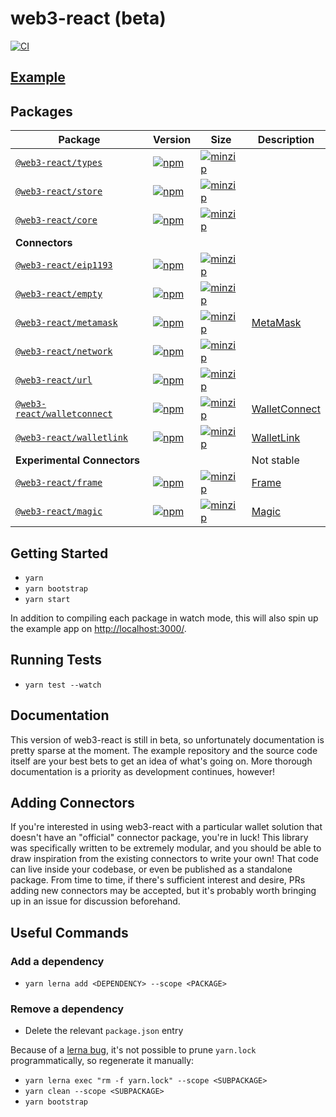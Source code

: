 # web3-react (beta)

[![CI](https://github.com/NoahZinsmeister/web3-react/actions/workflows/CI.yml/badge.svg?branch=main)](https://github.com/NoahZinsmeister/web3-react/actions/workflows/CI.yml)

## [Example](https://web3-react-mu.vercel.app/)

## Packages

| Package                                               | Version                                                                                                                                     | Size                                                                                                                                                           | Description                                 |
|-------------------------------------------------------|---------------------------------------------------------------------------------------------------------------------------------------------|----------------------------------------------------------------------------------------------------------------------------------------------------------------|---------------------------------------------|
| [`@web3-react/types`](packages/types)                 | [![npm](https://img.shields.io/npm/v/@web3-react/types/beta.svg)](https://www.npmjs.com/package/@web3-react/types/v/beta)                 | [![minzip](https://img.shields.io/bundlephobia/minzip/@web3-react/types/beta.svg)](https://bundlephobia.com/result?p=@web3-react/types@beta)                 |                                             |
| [`@web3-react/store`](packages/store)                 | [![npm](https://img.shields.io/npm/v/@web3-react/store/beta.svg)](https://www.npmjs.com/package/@web3-react/store/v/beta)                 | [![minzip](https://img.shields.io/bundlephobia/minzip/@web3-react/store/beta.svg)](https://bundlephobia.com/result?p=@web3-react/store@beta)                 |                                             |
| [`@web3-react/core`](packages/core)                   | [![npm](https://img.shields.io/npm/v/@web3-react/core/beta.svg)](https://www.npmjs.com/package/@web3-react/core/v/beta)                   | [![minzip](https://img.shields.io/bundlephobia/minzip/@web3-react/core/beta.svg)](https://bundlephobia.com/result?p=@web3-react/core@beta)                   |                                             |
| **Connectors**                                        |                                                                                                                                             |                                                                                                                                                                |                                             |
| [`@web3-react/eip1193`](packages/eip1193)             | [![npm](https://img.shields.io/npm/v/@web3-react/eip1193/beta.svg)](https://www.npmjs.com/package/@web3-react/eip1193/v/beta)             | [![minzip](https://img.shields.io/bundlephobia/minzip/@web3-react/eip1193/beta.svg)](https://bundlephobia.com/result?p=@web3-react/eip1193@beta)             |                                             |
| [`@web3-react/empty`](packages/empty)                 | [![npm](https://img.shields.io/npm/v/@web3-react/empty/beta.svg)](https://www.npmjs.com/package/@web3-react/empty/v/beta)                 | [![minzip](https://img.shields.io/bundlephobia/minzip/@web3-react/empty/beta.svg)](https://bundlephobia.com/result?p=@web3-react/empty@beta)                 |                                             |
| [`@web3-react/metamask`](packages/metamask)           | [![npm](https://img.shields.io/npm/v/@web3-react/metamask/beta.svg)](https://www.npmjs.com/package/@web3-react/metamask/v/beta)           | [![minzip](https://img.shields.io/bundlephobia/minzip/@web3-react/metamask/beta.svg)](https://bundlephobia.com/result?p=@web3-react/metamask@beta)           | [MetaMask](https://metamask.io/)            |
| [`@web3-react/network`](packages/network)             | [![npm](https://img.shields.io/npm/v/@web3-react/network/beta.svg)](https://www.npmjs.com/package/@web3-react/network/v/beta)             | [![minzip](https://img.shields.io/bundlephobia/minzip/@web3-react/network/beta.svg)](https://bundlephobia.com/result?p=@web3-react/network@beta)             |                                             |
| [`@web3-react/url`](packages/url)                     | [![npm](https://img.shields.io/npm/v/@web3-react/url/beta.svg)](https://www.npmjs.com/package/@web3-react/url/v/beta)                     | [![minzip](https://img.shields.io/bundlephobia/minzip/@web3-react/url/beta.svg)](https://bundlephobia.com/result?p=@web3-react/url@beta)                     |                                             |
| [`@web3-react/walletconnect`](packages/walletconnect) | [![npm](https://img.shields.io/npm/v/@web3-react/walletconnect/beta.svg)](https://www.npmjs.com/package/@web3-react/walletconnect/v/beta) | [![minzip](https://img.shields.io/bundlephobia/minzip/@web3-react/walletconnect/beta.svg)](https://bundlephobia.com/result?p=@web3-react/walletconnect@beta) | [WalletConnect](https://walletconnect.org/) |
| [`@web3-react/walletlink`](packages/walletlink)       | [![npm](https://img.shields.io/npm/v/@web3-react/walletlink/beta.svg)](https://www.npmjs.com/package/@web3-react/walletlink/v/beta)       | [![minzip](https://img.shields.io/bundlephobia/minzip/@web3-react/walletlink/beta.svg)](https://bundlephobia.com/result?p=@web3-react/walletlink@beta)       | [WalletLink](https://walletlink.org/#/)     |
| **Experimental Connectors**                           |                                                                                                                                             |                                                                                                                                                                | Not stable                                  |
| [`@web3-react/frame`](packages/frame)                 | [![npm](https://img.shields.io/npm/v/@web3-react/frame/beta.svg)](https://www.npmjs.com/package/@web3-react/frame/v/beta)                 | [![minzip](https://img.shields.io/bundlephobia/minzip/@web3-react/frame/beta.svg)](https://bundlephobia.com/result?p=@web3-react/frame@beta)                 | [Frame](https://frame.sh/)                  |
| [`@web3-react/magic`](packages/magic)                 | [![npm](https://img.shields.io/npm/v/@web3-react/magic/beta.svg)](https://www.npmjs.com/package/@web3-react/magic/v/beta)                 | [![minzip](https://img.shields.io/bundlephobia/minzip/@web3-react/magic/beta.svg)](https://bundlephobia.com/result?p=@web3-react/magic@beta)                 | [Magic](https://magic.link/)                |


## Getting Started

- `yarn`
- `yarn bootstrap`
- `yarn start`

In addition to compiling each package in watch mode, this will also spin up the example app on [http://localhost:3000/](http://localhost:3000/).

## Running Tests

- `yarn test --watch`

## Documentation

This version of web3-react is still in beta, so unfortunately documentation is pretty sparse at the moment. The example repository and the source code itself are your best bets to get an idea of what's going on. More thorough documentation is a priority as development continues, however!

## Adding Connectors

If you're interested in using web3-react with a particular wallet solution that doesn't have an "official" connector package, you're in luck! This library was specifically written to be extremely modular, and you should be able to draw inspiration from the existing connectors to write your own! That code can live inside your codebase, or even be published as a standalone package. From time to time, if there's sufficient interest and desire, PRs adding new connectors may be accepted, but it's probably worth bringing up in an issue for discussion beforehand.

## Useful Commands

### Add a dependency

- `yarn lerna add <DEPENDENCY> --scope <PACKAGE>`

### Remove a dependency

- Delete the relevant `package.json` entry

Because of a [lerna bug](https://github.com/lerna/lerna/issues/1883), it's not possible to prune `yarn.lock` programmatically, so regenerate it manually:

- `yarn lerna exec "rm -f yarn.lock" --scope <SUBPACKAGE>`
- `yarn clean --scope <SUBPACKAGE>`
- `yarn bootstrap`
